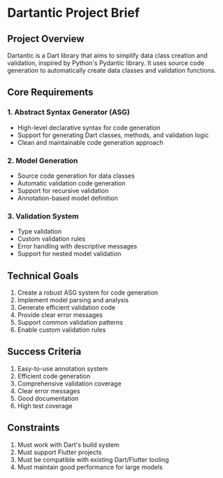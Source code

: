 # Dartantic Project Brief

## Project Overview
Dartantic is a Dart library that aims to simplify data class creation and validation, inspired by Python's Pydantic library. It uses source code generation to automatically create data classes and validation functions.

## Core Requirements

### 1. Abstract Syntax Generator (ASG)
- High-level declarative syntax for code generation
- Support for generating Dart classes, methods, and validation logic
- Clean and maintainable code generation approach

### 2. Model Generation
- Source code generation for data classes
- Automatic validation code generation
- Support for recursive validation
- Annotation-based model definition

### 3. Validation System
- Type validation
- Custom validation rules
- Error handling with descriptive messages
- Support for nested model validation

## Technical Goals
1. Create a robust ASG system for code generation
2. Implement model parsing and analysis
3. Generate efficient validation code
4. Provide clear error messages
5. Support common validation patterns
6. Enable custom validation rules

## Success Criteria
1. Easy-to-use annotation system
2. Efficient code generation
3. Comprehensive validation coverage
4. Clear error messages
5. Good documentation
6. High test coverage

## Constraints
1. Must work with Dart's build system
2. Must support Flutter projects
3. Must be compatible with existing Dart/Flutter tooling
4. Must maintain good performance for large models 